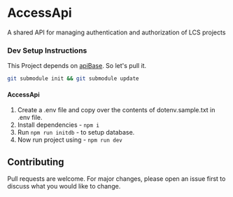 # AccessApi
A shared API for managing authentication and authorization of LCS projects

### Dev Setup Instructions
This Project depends on [apiBase](https://github.com/LiveChurchSolutions/ApiBase). So let's pull it.

```bash
git submodule init && git submodule update
```

#### **AccessApi**  
1. Create a .env file and copy over the contents of dotenv.sample.txt in .env file.
1. Install dependencies - `npm i`
1. Run `npm run initdb` - to setup database.
1. Now run project using - `npm run dev`


## Contributing
Pull requests are welcome. For major changes, please open an issue first to discuss what you would like to change.

